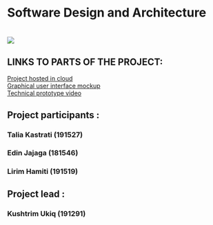 # Software Design and Architecture


# <a href="http://findmyhospital.tk"><img src="./findMyhospital.png"></a>

  
##  LINKS TO PARTS OF THE PROJECT:
<a href="http://findmyhospital.tk">Project hosted in cloud</a> <br>
<a href="https://www.figma.com/proto/rxVfJbYlJujUdEJ4NFtA21/find-my-hospital?page-id=0%3A1&node-id=6%3A5&viewport=241%2C48%2C0.09&scaling=scale-down&starting-point-node-id=6%3A5"  target="_blank">Graphical user interface mockup</a> <br>
<a href="https://drive.google.com/file/d/1uGfH4Ngvt8dZ3UGe4RONv7HzamHfmIKQ/view?usp=sharing"  target="_blank">Technical prototype video</a>




## Project participants : 
### Talia Kastrati  (191527)
### Edin Jajaga     (181546)
### Lirim Hamiti    (191519) 

## Project lead :
### Kushtrim Ukiq   (191291)

